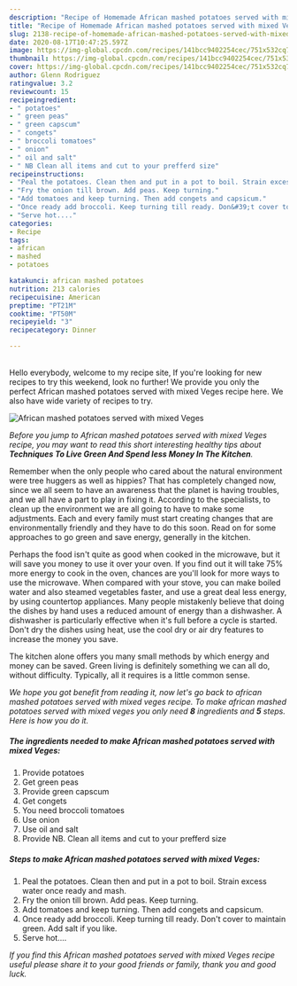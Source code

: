 ```yaml
---
description: "Recipe of Homemade African mashed potatoes served with mixed Veges"
title: "Recipe of Homemade African mashed potatoes served with mixed Veges"
slug: 2138-recipe-of-homemade-african-mashed-potatoes-served-with-mixed-veges
date: 2020-08-17T10:47:25.597Z
image: https://img-global.cpcdn.com/recipes/141bcc9402254cec/751x532cq70/african-mashed-potatoes-served-with-mixed-veges-recipe-main-photo.jpg
thumbnail: https://img-global.cpcdn.com/recipes/141bcc9402254cec/751x532cq70/african-mashed-potatoes-served-with-mixed-veges-recipe-main-photo.jpg
cover: https://img-global.cpcdn.com/recipes/141bcc9402254cec/751x532cq70/african-mashed-potatoes-served-with-mixed-veges-recipe-main-photo.jpg
author: Glenn Rodriguez
ratingvalue: 3.2
reviewcount: 15
recipeingredient:
- " potatoes"
- " green peas"
- " green capscum"
- " congets"
- " broccoli tomatoes"
- " onion"
- " oil and salt"
- " NB Clean all items and cut to your prefferd size"
recipeinstructions:
- "Peal the potatoes. Clean then and put in a pot to boil. Strain excess water once ready and mash."
- "Fry the onion till brown. Add peas. Keep turning."
- "Add tomatoes and keep turning. Then add congets and capsicum."
- "Once ready add broccoli. Keep turning till ready. Don&#39;t cover to maintain green. Add salt if you like."
- "Serve hot...."
categories:
- Recipe
tags:
- african
- mashed
- potatoes

katakunci: african mashed potatoes 
nutrition: 213 calories
recipecuisine: American
preptime: "PT21M"
cooktime: "PT50M"
recipeyield: "3"
recipecategory: Dinner

---
```

<br>
Hello everybody, welcome to my recipe site, If you're looking for new recipes to try this weekend, look no further! We provide you only the perfect African mashed potatoes served with mixed Veges recipe here. We also have wide variety of recipes to try.
<br>


![African mashed potatoes served with mixed Veges](https://img-global.cpcdn.com/recipes/141bcc9402254cec/751x532cq70/african-mashed-potatoes-served-with-mixed-veges-recipe-main-photo.jpg)

<i>Before you jump to African mashed potatoes served with mixed Veges recipe, you may want to read this short interesting healthy tips about 
<strong>Techniques To Live Green And Spend less Money In The Kitchen</strong>.</i>
</br>

Remember when the only people who cared about the natural environment were tree huggers as well as hippies? That has completely changed now, since we all seem to have an awareness that the planet is having troubles, and we all have a part to play in fixing it. According to the specialists, to clean up the environment we are all going to have to make some adjustments. Each and every family must start creating changes that are environmentally friendly and they have to do this soon. Read on for some approaches to go green and save energy, generally in the kitchen.

Perhaps the food isn't quite as good when cooked in the microwave, but it will save you money to use it over your oven. If you find out it will take 75% more energy to cook in the oven, chances are you'll look for more ways to use the microwave. When compared with your stove, you can make boiled water and also steamed vegetables faster, and use a great deal less energy, by using countertop appliances. Many people mistakenly believe that doing the dishes by hand uses a reduced amount of energy than a dishwasher. A dishwasher is particularly effective when it's full before a cycle is started. Don't dry the dishes using heat, use the cool dry or air dry features to increase the money you save.

The kitchen alone offers you many small methods by which energy and money can be saved. Green living is definitely something we can all do, without difficulty. Typically, all it requires is a little common sense.


<i>We hope you got benefit from reading it, now let's go back to african mashed potatoes served with mixed veges recipe. To make african mashed potatoes served with mixed veges you only need <strong>8</strong> ingredients and <strong>5</strong> steps. Here is how you do it.
</i>

##### The ingredients needed to make African mashed potatoes served with mixed Veges:

1. Provide  potatoes
1. Get  green peas
1. Provide  green capscum
1. Get  congets
1. You need  broccoli tomatoes
1. Use  onion
1. Use  oil and salt
1. Provide  NB. Clean all items and cut to your prefferd size


##### Steps to make African mashed potatoes served with mixed Veges:

1. Peal the potatoes. Clean then and put in a pot to boil. Strain excess water once ready and mash.
1. Fry the onion till brown. Add peas. Keep turning.
1. Add tomatoes and keep turning. Then add congets and capsicum.
1. Once ready add broccoli. Keep turning till ready. Don&#39;t cover to maintain green. Add salt if you like.
1. Serve hot....


<i>If you find this African mashed potatoes served with mixed Veges recipe useful please share it to your good friends or family, thank you and good luck.</i>

